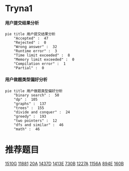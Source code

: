 # Tryna1

<!-- tabs:start -->



#### **用户提交结果分析**

```mermaid
pie title 用户提交结果分析
    "Accepted" :  47
    "Rejected" :  0
    "Wrong answer" :  32
    "Runtime error" :  3
    "Time limit exceeded" :  8
    "Memory limit exceeded" :  0
    "Compilation error" :  1
    "Partial" :  0
```

#### **用户做题类型偏好分析**

```mermaid
pie title 用户做题类型偏好分析
    "binary search" :  50
    "dp" :  105
    "graphs" :  137
    "trees" :  155
    "divide and conquer" :  24
    "greedy" :  193
    "two pointers" :  12
    "dfs and similar" :  46
    "math" :  46
```



<!-- tabs:end -->
# 推荐题目
[1510G](https://codeforces.com/contest/1510/problem/G)
[11881](https://codeforces.com/contest/1188/problem/1)
[20A](https://codeforces.com/contest/20/problem/A)
[1437D](https://codeforces.com/contest/1437/problem/D)
[1413E](https://codeforces.com/contest/1413/problem/E)
[730B](https://codeforces.com/contest/730/problem/B)
[1227A](https://codeforces.com/contest/1227/problem/A)
[1156A](https://codeforces.com/contest/1156/problem/A)
[894E](https://codeforces.com/contest/894/problem/E)
[160B](https://codeforces.com/contest/160/problem/B)
